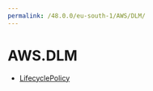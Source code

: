 ```yaml
---
permalink: /48.0.0/eu-south-1/AWS/DLM/
---
```


# AWS.DLM



* [LifecyclePolicy](LifecyclePolicy.md)
